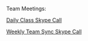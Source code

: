 Team Meetings:


[Daily Class Skype Call](https://meet.lync.com/quincysd-qsd/mkondo/74FHB6LU)


[Weekly Team Sync Skype Call](https://meet.lync.com/quincysd-qsd/mkondo/EQRKW9J8)


